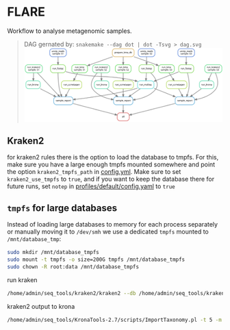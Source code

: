 # FLARE

Workflow to analyse metagenomic samples.

> DAG gernated by: `snakemake --dag dot | dot -Tsvg > dag.svg`
![dag.svg](dag.svg)

## Kraken2

for kraken2 rules there is the option to load the database to tmpfs. For this, make sure you have a large enough tmpfs mounted somewhere and point the option `kraken2_tmpfs_path` in [config.yml](config/config.yml#L4).
Make sure to set `kraken2_use_tmpfs` to `true`, and if you want to keep the database there for future runs, set `notep` in [profiles/default/config.yaml](profiles/default/config.yaml#L2) to `true`

## `tmpfs` for large databases

Instead of loading large databases to memory for each process separately or manually moving it to `/dev/smh` we use a dedicated `tmpfs` mounted to `/mnt/database_tmp`:

```bash
sudo mkdir /mnt/database_tmpfs
sudo mount -t tmpfs -o size=200G tmpfs /mnt/database_tmpfs
sudo chown -R root:data /mnt/database_tmpfs
```

run kraken

```bash
/home/admin/seq_tools/kraken2/kraken2 --db /home/admin/seq_tools/kraken2/kraken2_DB/ --threads 10 --paired --report ' + OutPath + SeqNo +'_k2_report.txt --output ' + OutPath + SeqNo + '_k2_output.txt ' + In1 + ' ' + In2
```

kraken2 output to krona


```bash
/home/admin/seq_tools/KronaTools-2.7/scripts/ImportTaxonomy.pl -t 5 -m 3 -o results/out_krona.html results/kraken_output.txt
```

